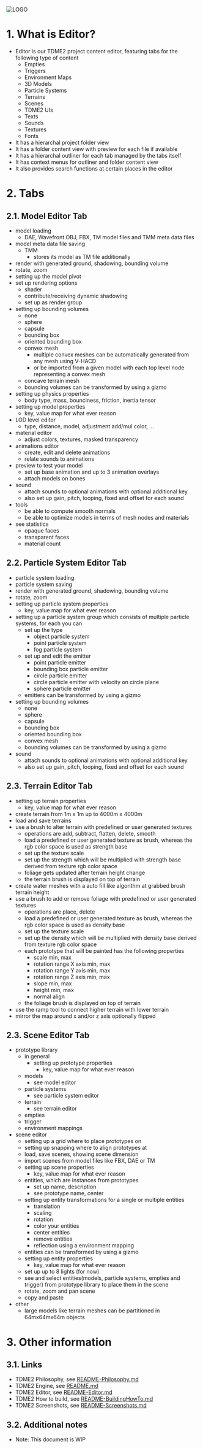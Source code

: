 ![LOGO](https://raw.githubusercontent.com/andreasdr/tdme2/master/resources/github/tdme2-logo.png)

# 1. What is Editor?
- Editor is our TDME2 project content editor, featuring tabs for the following type of content
    - Empties
    - Triggers
    - Environment Maps        
    - 3D Models
    - Particle Systems
    - Terrains
    - Scenes
    - TDME2 UIs
    - Texts
    - Sounds
    - Textures
    - Fonts
- It has a hierarchal project folder view
- It has a folder content view with preview for each file if available      
- It has a hierarchal outliner for each tab managed by the tabs itself
- It has context menus for outliner and folder content view
- It also provides search functions at certain places in the editor

# 2. Tabs
## 2.1. Model Editor Tab
- model loading
    - DAE, Wavefront OBJ, FBX, TM model files and TMM meta data files
- model meta data file saving 
    - TMM
        - stores its model as TM file additionally
- render with generated ground, shadowing, bounding volume
- rotate, zoom
- setting up the model pivot
- set up rendering options
    - shader
    - contribute/receiving dynamic shadowing
    - set up as render group
- setting up bounding volumes
    - none
    - sphere
    - capsule
    - bounding box
    - oriented bounding box
    - convex mesh
      - multiple convex meshes can be automatically generated from any mesh using V-HACD
      - or be imported from a given model with each top level node representing a convex mesh
    - concave terrain mesh
    - bounding volumes can be transformed by using a gizmo 
- setting up physics properties
  - body type, mass, bounciness, friction, inertia tensor
- setting up model properties
    - key, value map for what ever reason
- LOD level editor
    - type, distance, model, adjustment add/mul color, ... 
- material editor
    - adjust colors, textures, masked transparency
- animations editor
    - create, edit and delete animations
    - relate sounds to animations
- preview to test your model
  - set up base animation and up to 3 animation overlays
  - attach models on bones
- sound
    - attach sounds to optional animations with optional additional key
    - also set up gain, pitch, looping, fixed and offset for each sound
- tools
    - be able to compute smooth normals
    - be able to optimize models in terms of mesh nodes and materials
- see statistics
    - opaque faces
    - transparent faces
    - material count

## 2.2. Particle System Editor Tab   
- particle system loading
- particle system saving
- render with generated ground, shadowing, bounding volume
- rotate, zoom
- setting up particle system properties
    - key, value map for what ever reason
- setting up a particle system group which consists of multiple particle systems, for each you can
  - set up the type
      - object particle system
      - point particle system
      - fog particle system
  - set up and edit the emitter
      - point particle emitter
      - bounding box particle emitter
      - circle particle emitter
      - circle particle emitter with velocity on circle plane
      - sphere particle emitter
  -  emitters can be transformed by using a gizmo
- setting up bounding volumes
    - none
    - sphere
    - capsule
    - bounding box
    - oriented bounding box
    - convex mesh
    - bounding volumes can be transformed by using a gizmo 
- sound
    - attach sounds to optional animations with optional additional key
    - also set up gain, pitch, looping, fixed and offset for each sound

## 2.3. Terrain Editor Tab
- setting up terrain properties
    - key, value map for what ever reason
- create terrain from 1m x 1m up to 4000m x 4000m
- load and save terrains
- use a brush to alter terrain with predefined or user generated textures
  - operations are add, subtract, flatten, delete, smooth
  - load a predefined or user generated texture as brush, whereas the rgb color space is used as strength base
  - set up the texture scale
  - set up the strength which will be multiplied with strength base derived from texture rgb color space
  - foliage gets updated after terrain height change
  - the terrain brush is displayed on top of terrain
- create water meshes with a auto fill like algorithm at grabbed brush terrain height
- use a brush to add or remove foliage with predefined or user generated textures
  - operations are place, delete
  - load a predefined or user generated texture as brush, whereas the rgb color space is used as density base
  - set up the texture scale
  - set up the density which will be multiplied with density base derived from texture rgb color space
  - each prototype that will be painted has the following properties
    - scale min, max
    - rotation range X axis min, max
    - rotation range Y axis min, max
    - rotation range Z axis min, max
    - slope min, max
    - height min, max
    - normal align
  - the foliage brush is displayed on top of terrain
- use the ramp tool to connect higher terrain with lower terrain
- mirror the map around x and/or z axis optionally flipped

## 2.3. Scene Editor Tab
- prototype library
    - in general
        - setting up prototype properties
            - key, value map for what ever reason
    - models
        - see model editor
    - particle systems
        - see particle system editor
    - terrain
        - see terrain editor
    - empties
    - trigger
    - environment mappings
- scene editor
    - setting up a grid where to place prototypes on
    - setting up snapping where to align prototypes at
    - load, save scenes, showing scene dimension
    - import scenes from model files like FBX, DAE or TM
    - setting up scene properties
        - key, value map for what ever reason
    - entities, which are instances from prototypes
         - set up name, description
         - see prototype name, center
    - setting up entity transformations for a single or multiple entities
         - translation
         - scaling
         - rotation
         - color your entities
         - center entities
         - remove entities
         - reflection using a environment mapping
    - entities can be transformed by using a gizmo
    - setting up entity properties
         - key, value map for what ever reason
    - set up up to 8 lights (for now)
    - see and select entities(models, particle systems, empties and trigger) from prototype library to place them in the scene
    - rotate, zoom and pan scene
    - copy and paste
- other
    - large models like terrain meshes can be partitioned in 64mx64mx64m objects

# 3. Other information
## 3.1. Links
- TDME2 Philosophy, see [README-Philosophy.md](./README-Philosophy.md)
- TDME2 Engine, see [README.md](./README.md)
- TDME2 Editor, see [README-Editor.md](./README-Editor.md)
- TDME2 How to build, see [README-BuildingHowTo.md](./README-BuildingHowTo.md)
- TDME2 Screenshots, see [README-Screenshots.md](./README-Screenshots.md)
## 3.2. Additional notes
- Note: This document is WIP